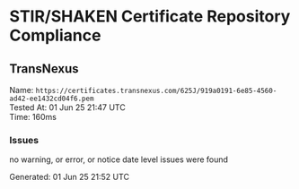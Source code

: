 # STIR/SHAKEN Certificate Repository Compliance

## TransNexus

Name: `https://certificates.transnexus.com/625J/919a0191-6e85-4560-ad42-ee1432cd04f6.pem`\
Tested At: 01 Jun 25 21:47 UTC\
Time: 160ms

### Issues

no warning, or error, or notice date level issues were found

Generated: 01 Jun 25 21:52 UTC